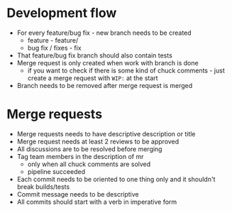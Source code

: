 # Development flow

* For every feature/bug fix - new branch needs to be created
    * feature - feature/
    * bug fix / fixes - fix
* That feature/bug fix branch should also contain tests
* Merge request is only created when work with branch is done 
    * if you want to check if there is some kind of chuck comments - just create a merge request with `WIP:` at the start
* Branch needs to be removed after merge request is merged

# Merge requests

* Merge requests needs to have descriptive description or title 
* Merge request needs at least 2 reviews to be approved
* All discussions are to be resolved before merging
* Tag team members in the description of mr
    * only when all chuck comments are solved 
    * pipeline succeeded
* Each commit needs to be oriented to one thing only and it shouldn't break builds/tests 
* Commit message needs to be descriptive 
* All commits should start with a verb in imperative form

